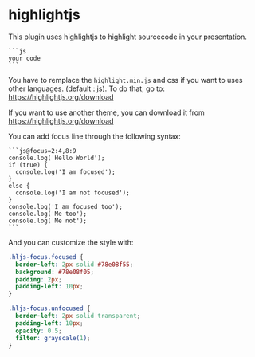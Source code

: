 # highlightjs

This plugin uses highlightjs to highlight sourcecode in your presentation.

````
```js
your code
```
````

You have to remplace the `highlight.min.js` and css if you want to uses other languages. (default : js).
To do that, go to: https://highlightjs.org/download

If you want to use another theme, you can download it from https://highlightjs.org/download

You can add focus line through the following syntax:

````
```js@focus=2:4,8:9
console.log('Hello World');
if (true) {
  console.log('I am focused');
}
else {
  console.log('I am not focused');
}
console.log('I am focused too');
console.log('Me too');
console.log('Me not');
```
````

And you can customize the style with:

```css
.hljs-focus.focused {
  border-left: 2px solid #78e08f55;
  background: #78e08f05;
  padding: 2px;
  padding-left: 10px;
}

.hljs-focus.unfocused {
  border-left: 2px solid transparent;
  padding-left: 10px;
  opacity: 0.5;
  filter: grayscale(1);
}
```